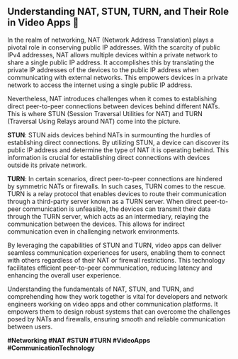 ## Understanding NAT, STUN, TURN, and Their Role in Video Apps 📡

In the realm of networking, NAT (Network Address Translation) plays a pivotal role in conserving public IP addresses. With the scarcity of public IPv4 addresses, NAT allows multiple devices within a private network to share a single public IP address. It accomplishes this by translating the private IP addresses of the devices to the public IP address when communicating with external networks. This empowers devices in a private network to access the internet using a single public IP address.

Nevertheless, NAT introduces challenges when it comes to establishing direct peer-to-peer connections between devices behind different NATs. This is where STUN (Session Traversal Utilities for NAT) and TURN (Traversal Using Relays around NAT) come into the picture.

**STUN**:
STUN aids devices behind NATs in surmounting the hurdles of establishing direct connections. By utilizing STUN, a device can discover its public IP address and determine the type of NAT it is operating behind. This information is crucial for establishing direct connections with devices outside its private network.

**TURN**:
In certain scenarios, direct peer-to-peer connections are hindered by symmetric NATs or firewalls. In such cases, TURN comes to the rescue. TURN is a relay protocol that enables devices to route their communication through a third-party server known as a TURN server. When direct peer-to-peer communication is unfeasible, the devices can transmit their data through the TURN server, which acts as an intermediary, relaying the communication between the devices. This allows for indirect communication even in challenging network environments.

By leveraging the capabilities of STUN and TURN, video apps can deliver seamless communication experiences for users, enabling them to connect with others regardless of their NAT or firewall restrictions. This technology facilitates efficient peer-to-peer communication, reducing latency and enhancing the overall user experience.

Understanding the fundamentals of NAT, STUN, and TURN, and comprehending how they work together is vital for developers and network engineers working on video apps and other communication platforms. It empowers them to design robust systems that can overcome the challenges posed by NATs and firewalls, ensuring smooth and reliable communication between users.

**#Networking #NAT #STUN #TURN #VideoApps #CommunicationTechnology**

